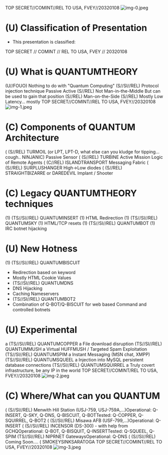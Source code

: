 TOP SECRET//COMINT//REL TO USA, FVEY//20320108
![img-0.jpeg](img-0.jpeg)
# (U) Classification of Presentation 

- This presentation is classified:

TOP SECRET // COMINT // REL TO USA, FVEY // 20320108
# (U) What is QUANTUMTHEORY 

(U//FOUO) Nothing to do with "Quantum Computing"
(S//SI//REL) Protocol injection technique
Passive
Active
(S//REL) Not Man-in-the-Middle
But can be used to gain that position
(S//REL) Man-on-the-Side
(S//REL) Mostly Low Latency... mostly
TOP SECRET//COMINT//REL TO USA, FVEY//20320108
![img-1.jpeg](img-1.jpeg)
# (C) Components of QUANTUM Architecture 

( (S//REL) TURMOIL
(or LPT, LPT-D, what else can you kludge for tipping... cough.. NINJANIC) Passive Sensor
( (S//REL) TURBINE
Active Mission Logic of Remote Agents
( (C//REL) ISLANDTRANSPORT
Messaging Fabric
( (S//REL) SURPLUSHANGER
High->Low diodes
( (S//REL) STRAIGHTBIZARRE or DAREDEVIL Implant / Shooter
# (C) Legacy QUANTUMTHEORY techniques 

(1) (TS//SI//REL) QUANTUMINSERT
(1) HTML Redirection
(1) (TS//SI//REL) QUANTUMSKY
(1) HTML/TCP resets
(1) (TS//SI//REL) QUANTUMBOT
(1) IRC botnet hijacking
# (U) New Hotness 

(1) (TS//SI//REL) QUANTUMBISCUIT

- Redirection based on keyword
- Mostly HTML Cookie Values
- (TS//SI//REL) QUANTUMDNS
- DNS Hijacking
- Caching Nameservers
- (TS//SI//REL) QUANTUMBOT2
- Combination of Q-BOT/Q-BISCUIT for web based Command and controlled botnets
# (U) Experimental 

a (TS//SI//REL) QUANTUMCOPPER
a File download disruption
(TS//SI//REL) QUANTUMMUSH
a Virtual HUFFMUSH / Targeted Spam Exploitation
(TS//SI//REL) QUANTUMSPIM
a Instant Messaging (MSN chat, XMPP)
(TS//SI//REL) QUANTUMSQUEEL
a Injection into MySQL persistent database connections
(TS//SI//REL) QUANTUMSQUIRREL
a Truly covert infrastructure, be any IP in the world
TOP SECRET//COMINT/REL TO USA, FVEY//20320108
![img-2.jpeg](img-2.jpeg)
# (C) Where/What can you QUANTUM 

( (S//SI//REL) Menwith Hill Station (USJ-759, USJ-759A,...)Operational: Q-INSERT, Q-SKY, Q-DNS, Q-BISCUIT, Q-BOTTested: Q-COPPER, Q-SQUIRREL, Q-BOT2
( (S//SI//REL) Misawa AFB (USF-799,...)Operational: Q-INSERT
( (S//SI//REL) INCENSOR (DS-300) - with help from GCHQOperational: Q-BOT, Q-BISQUIT, Q-INSERTTested: Q-SQUEEL, Q-SPIM
(TS//SI//REL) NIPRNET GatewaysOperational: Q-DNS
( (S//SI//REL) Coming Soon....
( SMOKEYSINKSARATOGA
TOP SECRET//COMINT//REL TO USA, FVEY//20320108
![img-3.jpeg](img-3.jpeg)
